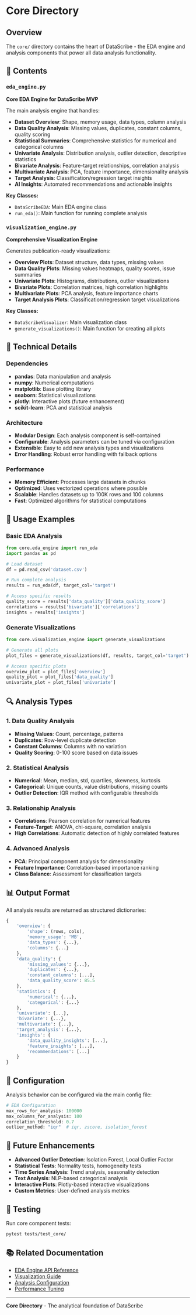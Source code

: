 # Core Directory

## Overview
The `core/` directory contains the heart of DataScribe - the EDA engine and analysis components that power all data analysis functionality.

## 📁 Contents

### `eda_engine.py`
**Core EDA Engine for DataScribe MVP**

The main analysis engine that handles:
- **Dataset Overview**: Shape, memory usage, data types, column analysis
- **Data Quality Analysis**: Missing values, duplicates, constant columns, quality scoring
- **Statistical Summaries**: Comprehensive statistics for numerical and categorical columns
- **Univariate Analysis**: Distribution analysis, outlier detection, descriptive statistics
- **Bivariate Analysis**: Feature-target relationships, correlation analysis
- **Multivariate Analysis**: PCA, feature importance, dimensionality analysis
- **Target Analysis**: Classification/regression target insights
- **AI Insights**: Automated recommendations and actionable insights

**Key Classes:**
- `DataScribeEDA`: Main EDA engine class
- `run_eda()`: Main function for running complete analysis

### `visualization_engine.py`
**Comprehensive Visualization Engine**

Generates publication-ready visualizations:
- **Overview Plots**: Dataset structure, data types, missing values
- **Data Quality Plots**: Missing values heatmaps, quality scores, issue summaries
- **Univariate Plots**: Histograms, distributions, outlier visualizations
- **Bivariate Plots**: Correlation matrices, high correlation highlights
- **Multivariate Plots**: PCA analysis, feature importance charts
- **Target Analysis Plots**: Classification/regression target visualizations

**Key Classes:**
- `DataScribeVisualizer`: Main visualization class
- `generate_visualizations()`: Main function for creating all plots

## 🔧 Technical Details

### Dependencies
- **pandas**: Data manipulation and analysis
- **numpy**: Numerical computations
- **matplotlib**: Base plotting library
- **seaborn**: Statistical visualizations
- **plotly**: Interactive plots (future enhancement)
- **scikit-learn**: PCA and statistical analysis

### Architecture
- **Modular Design**: Each analysis component is self-contained
- **Configurable**: Analysis parameters can be tuned via configuration
- **Extensible**: Easy to add new analysis types and visualizations
- **Error Handling**: Robust error handling with fallback options

### Performance
- **Memory Efficient**: Processes large datasets in chunks
- **Optimized**: Uses vectorized operations where possible
- **Scalable**: Handles datasets up to 100K rows and 100 columns
- **Fast**: Optimized algorithms for statistical computations

## 🚀 Usage Examples

### Basic EDA Analysis
```python
from core.eda_engine import run_eda
import pandas as pd

# Load dataset
df = pd.read_csv('dataset.csv')

# Run complete analysis
results = run_eda(df, target_col='target')

# Access specific results
quality_score = results['data_quality']['data_quality_score']
correlations = results['bivariate']['correlations']
insights = results['insights']
```

### Generate Visualizations
```python
from core.visualization_engine import generate_visualizations

# Generate all plots
plot_files = generate_visualizations(df, results, target_col='target')

# Access specific plots
overview_plot = plot_files['overview']
quality_plot = plot_files['data_quality']
univariate_plot = plot_files['univariate']
```

## 🔍 Analysis Types

### 1. Data Quality Analysis
- **Missing Values**: Count, percentage, patterns
- **Duplicates**: Row-level duplicate detection
- **Constant Columns**: Columns with no variation
- **Quality Scoring**: 0-100 score based on data issues

### 2. Statistical Analysis
- **Numerical**: Mean, median, std, quartiles, skewness, kurtosis
- **Categorical**: Unique counts, value distributions, missing counts
- **Outlier Detection**: IQR method with configurable thresholds

### 3. Relationship Analysis
- **Correlations**: Pearson correlation for numerical features
- **Feature-Target**: ANOVA, chi-square, correlation analysis
- **High Correlations**: Automatic detection of highly correlated features

### 4. Advanced Analysis
- **PCA**: Principal component analysis for dimensionality
- **Feature Importance**: Correlation-based importance ranking
- **Class Balance**: Assessment for classification targets

## 📊 Output Format

All analysis results are returned as structured dictionaries:

```python
{
    'overview': {
        'shape': (rows, cols),
        'memory_usage': 'MB',
        'data_types': {...},
        'columns': {...}
    },
    'data_quality': {
        'missing_values': {...},
        'duplicates': {...},
        'constant_columns': [...],
        'data_quality_score': 85.5
    },
    'statistics': {
        'numerical': {...},
        'categorical': {...}
    },
    'univariate': {...},
    'bivariate': {...},
    'multivariate': {...},
    'target_analysis': {...},
    'insights': {
        'data_quality_insights': [...],
        'feature_insights': [...],
        'recommendations': [...]
    }
}
```

## 🎯 Configuration

Analysis behavior can be configured via the main config file:

```python
# EDA Configuration
max_rows_for_analysis: 100000
max_columns_for_analysis: 100
correlation_threshold: 0.7
outlier_method: "iqr"  # iqr, zscore, isolation_forest
```

## 🔮 Future Enhancements

- **Advanced Outlier Detection**: Isolation Forest, Local Outlier Factor
- **Statistical Tests**: Normality tests, homogeneity tests
- **Time Series Analysis**: Trend analysis, seasonality detection
- **Text Analysis**: NLP-based categorical analysis
- **Interactive Plots**: Plotly-based interactive visualizations
- **Custom Metrics**: User-defined analysis metrics

## 🧪 Testing

Run core component tests:

```bash
pytest tests/test_core/
```

## 📚 Related Documentation

- [EDA Engine API Reference](../docs/eda-engine-api.md)
- [Visualization Guide](../docs/visualization-guide.md)
- [Analysis Configuration](../docs/analysis-config.md)
- [Performance Tuning](../docs/performance-tuning.md)

---

**Core Directory** - The analytical foundation of DataScribe
